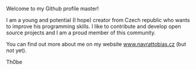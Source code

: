 Welcome to my Github profile master!

I am a young and potential (I hope) creator from Czech republic who wants to improve his programming skills.
I like to contribute and develop open source projects and I am a proud member of this community.

You can find out more about me on my website www.navrattobias.cz (but not yet).

Th0be
